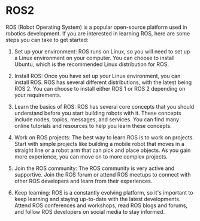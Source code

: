 # ROS2
ROS (Robot Operating System) is a popular open-source platform used in robotics development. If you are interested in learning ROS, here are some steps you can take to get started:
1. Set up your environment: ROS runs on Linux, so you will need to set up a Linux environment on your computer. You can choose to install Ubuntu, which is the recommended Linux distribution for ROS.

2. Install ROS: Once you have set up your Linux environment, you can install ROS. ROS has several different distributions, with the latest being ROS 2. You can choose to install either ROS 1 or ROS 2 depending on your requirements.

3. Learn the basics of ROS: ROS has several core concepts that you should understand before you start building robots with it. These concepts include nodes, topics, messages, and services. You can find many online tutorials and resources to help you learn these concepts.

4. Work on ROS projects: The best way to learn ROS is to work on projects. Start with simple projects like building a mobile robot that moves in a straight line or a robot arm that can pick and place objects. As you gain more experience, you can move on to more complex projects.

5. Join the ROS community: The ROS community is very active and supportive. Join the ROS forum or attend ROS meetups to connect with other ROS developers and learn from their experiences.

6. Keep learning: ROS is a constantly evolving platform, so it's important to keep learning and staying up-to-date with the latest developments. Attend ROS conferences and workshops, read ROS blogs and forums, and follow ROS developers on social media to stay informed.
